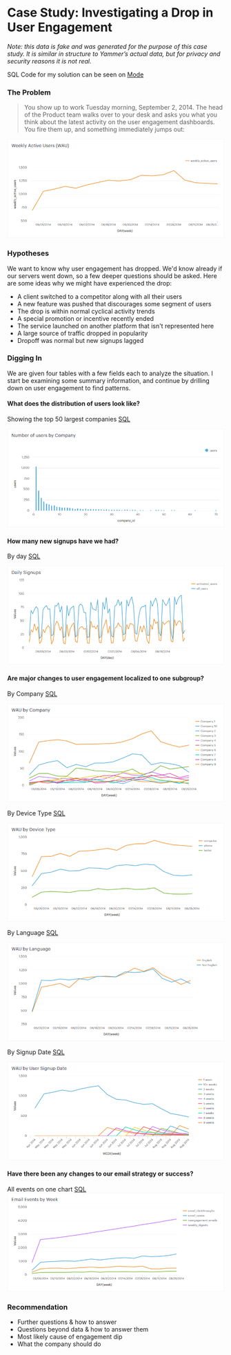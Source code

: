 # Case Study: Investigating a Drop in User Engagement
_Note: this data is fake and was generated for the purpose of this case study. It is similar in structure to Yammer’s actual data, but for privacy and security reasons it is not real._

SQL Code for my solution can be seen on [Mode](https://modeanalytics.com/editor/raymondgh/reports/034563872c01)

### The Problem

> You show up to work Tuesday morning, September 2, 2014. The head of the Product team walks over to your desk and asks you what you think about the latest activity on the user engagement dashboards. You fire them up, and something immediately jumps out:

![Weekly Active Users](wau.png)

### Hypotheses

We want to know why user engagement has dropped. We'd know already if our servers went down, so a few deeper questions should be asked. Here are some ideas why we might have experienced the drop:

 - A client switched to a competitor along with all their users
 - A new feature was pushed that discourages some segment of users
 - The drop is within normal cyclical activity trends
 - A special promotion or incentive recently ended
 - The service launched on another platform that isn't represented here
 - A large source of traffic dropped in popularity
 - Dropoff was normal but new signups lagged


### Digging In

We are given four tables with a few fields each to analyze the situation. I start be examining some summary information, and continue by drilling down on user engagement to find patterns.

#### What does the distribution of users look like?

Showing the top 50 largest companies [SQL](https://modeanalytics.com/raymondgh/reports/034563872c01/queries/69c109d3e756)

![Weekly Active Users](users-company.png)

#### How many new signups have we had?

By day [SQL](https://modeanalytics.com/raymondgh/reports/034563872c01/queries/8f841912a9a4)

![Weekly Active Users](signups.png)

#### Are major changes to user engagement localized to one subgroup?

By Company [SQL](https://modeanalytics.com/raymondgh/reports/034563872c01/queries/51a8b3fe3869)

![Weekly Active Users](wau-company.png)

By Device Type [SQL](https://modeanalytics.com/raymondgh/reports/034563872c01/queries/c7080b92553c)

![Weekly Active Users](wau-device.png)

By Language [SQL](https://modeanalytics.com/raymondgh/reports/034563872c01/queries/195d636fb981)

![Weekly Active Users](wau-language.png)

By Signup Date [SQL](https://modeanalytics.com/raymondgh/reports/034563872c01/queries/16686f890caf)

![Weekly Active Users](wau-signup.png)


#### Have there been any changes to our email strategy or success?

All events on one chart [SQL](https://modeanalytics.com/raymondgh/reports/034563872c01/queries/764bf5bb39e2)
![Weekly Active Users](email.png)



### Recommendation

 - Further questions & how to answer
 - Questions beyond data & how to answer them
 - Most likely cause of engagement dip
 - What the company should do
